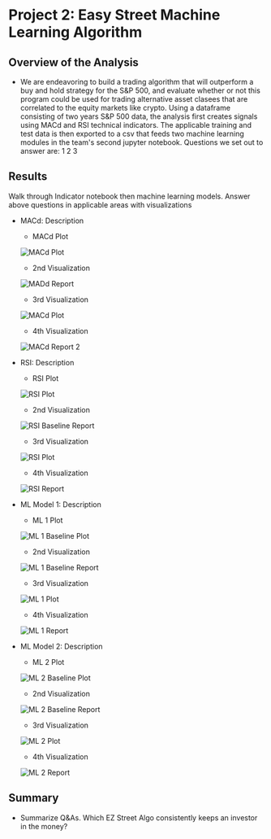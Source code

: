 # Project 2: Easy Street Machine Learning Algorithm

## Overview of the Analysis


*  We are endeavoring to build a trading algorithm that will outperform a buy and hold strategy for the S&P 500, and evaluate whether or not this program could be used for trading alternative asset clasees that are correlated to the equity markets like crypto. Using a dataframe consisting of two years S&P 500 data, the analysis first creates signals using MACd and RSI technical indicators. The applicable training and test data is then exported to a csv that feeds two machine learning modules in the team's second jupyter notebook. Questions we set out to answer are: 1 2 3
## Results

 Walk through Indicator notebook then machine learning models. Answer above questions in applicable areas with visualizations

* MACd: Description
  
  * MACd Plot
  
   ![MACd Plot](baseline_plot.png)
  * 2nd Visualization
  
   ![MADd Report](svm_size_default.png)
  * 3rd Visualization

   ![MACd Plot](lr_plot.png)
  * 4th Visualization

   ![MACd Report 2](lrmodel_size_default.png)

* RSI: Description
  * RSI Plot

   ![RSI Plot](baseline_plot_size6.png)
  * 2nd Visualization

   ![RSI Baseline Report](svm_size6.png)
  * 3rd Visualization

   ![RSI Plot](lr_plot_size6.png)
  * 4th Visualization

   ![RSI Report](lrmodel_size6.png)

* ML Model 1: Description
  * ML 1 Plot

   ![ML 1 Baseline Plot](baseline_plot_smacng.png)
  * 2nd Visualization

   ![ML 1 Baseline Report](svm_smacng.png)
  * 3rd Visualization

   ![ML 1 Plot](lr_plot_smacng.png)
  * 4th Visualization

   ![ML 1 Report](lrmodel_smacng.png) 

* ML Model 2: Description
  * ML 2 Plot

   ![ML 2 Baseline Plot](baseline_plot_smacng.png)
  * 2nd Visualization

   ![ML 2 Baseline Report](svm_smacng.png)
  * 3rd Visualization

   ![ML 2 Plot](lr_plot_smacng.png)
  * 4th Visualization

   ![ML 2 Report](lrmodel_smacng.png) 

## Summary


* Summarize Q&As. Which EZ Street Algo consistently keeps an investor in the money?



